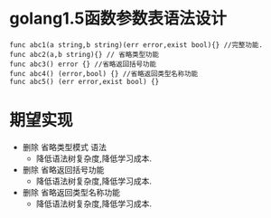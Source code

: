 golang1.5函数参数表语法设计
=========================
```
func abc1(a string,b string)(err error,exist bool){} //完整功能.
func abc2(a,b string){} // 省略类型功能
func abc3() error {} //省略返回括号功能
func abc4() (error,bool) {} //省略返回类型名称功能
func abc5() (err error,exist bool) {}
```

期望实现
=========================
* 删除 省略类型模式 语法
	* 降低语法树复杂度,降低学习成本.
* 删除 省略返回括号功能
	* 降低语法树复杂度,降低学习成本.
* 删除 省略返回类型名称功能
	* 降低语法树复杂度,降低学习成本.
